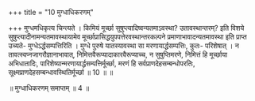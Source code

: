 +++
title = "10 मुग्धाधिकरणम्"

+++
मुग्धमधिकृत्य चिन्त्यते । किमियं मूर्च्छा सुषुप्त्यादिष्वन्यतमाऽवस्था? उतावस्थान्तरम्? इति विशये सुषुप्त्यादीनामन्यतमावस्थायामेव मूर्च्छाप्रासिद्धयुपपत्तेरवस्थान्तरकल्पने प्रमाणाभावादन्यतमावस्था इति प्राप्त उच्यते- मुग्धेऽर्द्धसम्पत्तिरिति । मुग्धे पुरुषे यातस्यावस्था सा मरणायार्द्धसम्पत्तिः, कुतः- परिशेषात् । न तावत्स्वप्नजागरौज्ञानाभावात्, निमित्तवैरूप्यादाकारवैरूप्याच्च, न सुषुप्तिमरणे, निमित्तं हि मूर्च्छाया अभिधातादिः, पारिशेष्यान्मरणायार्द्धसम्पत्तिर्मूर्च्छा, मरणं हि सर्वप्राणदेहसम्बन्धोपरतिः, सूक्ष्मप्राणदेहसम्बन्धावस्थितिर्मूर्च्छा ॥ 10 ॥ ॥

॥ मुग्धाधिकरणम् समाप्तम् ॥ 4 ॥